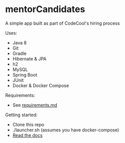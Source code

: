 # mentorCandidates

A simple app built as part of CodeCool's hiring process

Uses: 
 * Java 8
 * Git
 * Gradle
 * Hibernate & JPA
 * h2
 * MySQL
 * Spring Boot
 * JUnit
 * Docker & Docker Compose

Requirements:

* See [requirements.md](https://github.com/alkoclick/mentorCandidates/blob/master/requirements.md)

Getting started:

 * Clone this repo
 * ./launcher.sh (assumes you have docker-compose)
 * [Read the docs](https://github.com/alkoclick/mentorCandidates/tree/master/docs)
